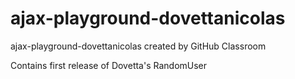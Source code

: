 # ajax-playground-dovettanicolas
ajax-playground-dovettanicolas created by GitHub Classroom

Contains first release of Dovetta's RandomUser